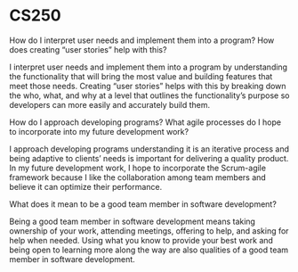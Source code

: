 # CS250

How do I interpret user needs and implement them into a program? How does creating “user stories” help with this?

I interpret user needs and implement them into a program by understanding the functionality that will bring the most value and building features that meet those needs. Creating “user stories” helps with this by breaking down the who, what, and why at a level that outlines the functionality’s purpose so developers can more easily and accurately build them. 

How do I approach developing programs? What agile processes do I hope to incorporate into my future development work? 

I approach developing programs understanding it is an iterative process and being adaptive to clients’ needs is important for delivering a quality product. In my future development work, I hope to incorporate the Scrum-agile framework because I like the collaboration among team members and believe it can optimize their performance.    

What does it mean to be a good team member in software development?

Being a good team member in software development means taking ownership of your work, attending meetings, offering to help, and asking for help when needed. Using what you know to provide your best work and being open to learning more along the way are also qualities of a good team member in software development.

